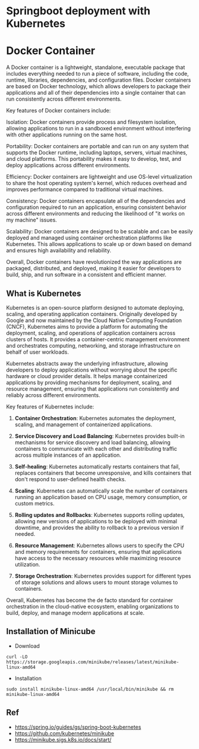# Springboot deployment with Kubernetes

# Docker Container

A Docker container is a lightweight, standalone, executable package that includes everything needed to run a piece of software, including the code, runtime, libraries, dependencies, and configuration files. Docker containers are based on Docker technology, which allows developers to package their applications and all of their dependencies into a single container that can run consistently across different environments.

Key features of Docker containers include:

Isolation: Docker containers provide process and filesystem isolation, allowing applications to run in a sandboxed environment without interfering with other applications running on the same host.

Portability: Docker containers are portable and can run on any system that supports the Docker runtime, including laptops, servers, virtual machines, and cloud platforms. This portability makes it easy to develop, test, and deploy applications across different environments.

Efficiency: Docker containers are lightweight and use OS-level virtualization to share the host operating system's kernel, which reduces overhead and improves performance compared to traditional virtual machines.

Consistency: Docker containers encapsulate all of the dependencies and configuration required to run an application, ensuring consistent behavior across different environments and reducing the likelihood of "it works on my machine" issues.

Scalability: Docker containers are designed to be scalable and can be easily deployed and managed using container orchestration platforms like Kubernetes. This allows applications to scale up or down based on demand and ensures high availability and reliability.

Overall, Docker containers have revolutionized the way applications are packaged, distributed, and deployed, making it easier for developers to build, ship, and run software in a consistent and efficient manner.

## What is Kubernetes

Kubernetes is an open-source platform designed to automate deploying, scaling, and operating application containers. Originally developed by Google and now maintained by the Cloud Native Computing Foundation (CNCF), Kubernetes aims to provide a platform for automating the deployment, scaling, and operations of application containers across clusters of hosts. It provides a container-centric management environment and orchestrates computing, networking, and storage infrastructure on behalf of user workloads.

Kubernetes abstracts away the underlying infrastructure, allowing developers to deploy applications without worrying about the specific hardware or cloud provider details. It helps manage containerized applications by providing mechanisms for deployment, scaling, and resource management, ensuring that applications run consistently and reliably across different environments.

Key features of Kubernetes include:

1. **Container Orchestration**: Kubernetes automates the deployment, scaling, and management of containerized applications.

2. **Service Discovery and Load Balancing**: Kubernetes provides built-in mechanisms for service discovery and load balancing, allowing containers to communicate with each other and distributing traffic across multiple instances of an application.

3. **Self-healing**: Kubernetes automatically restarts containers that fail, replaces containers that become unresponsive, and kills containers that don't respond to user-defined health checks.

4. **Scaling**: Kubernetes can automatically scale the number of containers running an application based on CPU usage, memory consumption, or custom metrics.

5. **Rolling updates and Rollbacks**: Kubernetes supports rolling updates, allowing new versions of applications to be deployed with minimal downtime, and provides the ability to rollback to a previous version if needed.

6. **Resource Management**: Kubernetes allows users to specify the CPU and memory requirements for containers, ensuring that applications have access to the necessary resources while maximizing resource utilization.

7. **Storage Orchestration**: Kubernetes provides support for different types of storage solutions and allows users to mount storage volumes to containers.

Overall, Kubernetes has become the de facto standard for container orchestration in the cloud-native ecosystem, enabling organizations to build, deploy, and manage modern applications at scale.

## Installation of Minicube

* Download

`curl -LO https://storage.googleapis.com/minikube/releases/latest/minikube-linux-amd64`

* Installation

`sudo install minikube-linux-amd64 /usr/local/bin/minikube && rm minikube-linux-amd64`



## Ref

- https://spring.io/guides/gs/spring-boot-kubernetes
- https://github.com/kubernetes/minikube
- https://minikube.sigs.k8s.io/docs/start/

